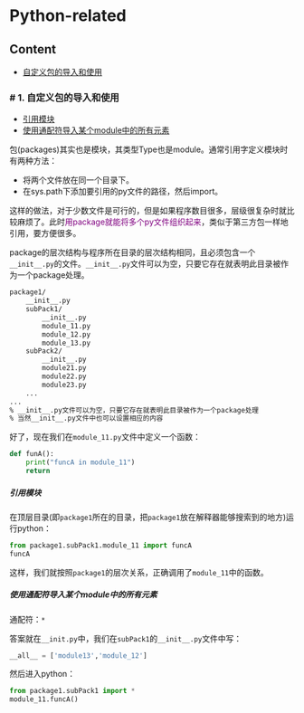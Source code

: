# Python-related

## Content

- [自定义包的导入和使用](#自定义包的导入和使用)











### # 1. 自定义包的导入和使用 <span id = "自定义包的导入和使用">

- [引用模块](#引用模块)
- [使用通配符导入某个module中的所有元素](#使用通配符导入某个module中的所有元素)

包(packages)其实也是模块，其类型Type也是module。通常引用字定义模块时有两种方法：

- 将两个文件放在同一个目录下。
- 在sys.path下添加要引用的py文件的路径，然后import。

这样的做法，对于少数文件是可行的，但是如果程序数目很多，层级很复杂时就比较麻烦了。此时<font color=800080>用package就能将多个py文件组织起来</font>，类似于第三方包一样地引用，要方便很多。

package的层次结构与程序所在目录的层次结构相同，且必须包含一个`__init__.py`的文件。`__init__.py`文件可以为空，只要它存在就表明此目录被作为一个package处理。

```bash
package1/
	__init__.py
	subPack1/
		__init__.py
		module_11.py
		module_12.py
		module_13.py
	subPack2/
		__init__.py
		module21.py
		module22.py
		module23.py
	...
...
% __init__.py文件可以为空，只要它存在就表明此目录被作为一个package处理
% 当然__init__.py文件中也可以设置相应的内容
```

好了，现在我们在`module_11.py`文件中定义一个函数：

```python
def funA():
    print("funcA in module_11")
    return
```

##### 引用模块 <span id = "引用模块">

在顶层目录(即`package1`所在的目录，把`package1`放在解释器能够搜索到的地方)运行python：

```python
from package1.subPack1.module_11 import funcA
funcA
```

这样，我们就按照`package1`的层次关系，正确调用了`module_11`中的函数。

##### 使用通配符导入某个module中的所有元素 <span id = "使用通配符导入某个module中的所有元素">

通配符：`*`

答案就在`__init.py`中，我们在`subPack1`的`__init__.py`文件中写：

```python
__all__ = ['module13','module_12']
```

然后进入python：

```python
from package1.subPack1 import *
module_11.funcA()
```
































